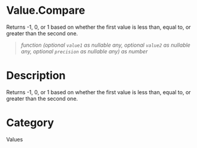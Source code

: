 ﻿# Value.Compare
Returns -1, 0, or 1 based on whether the first value is less than, equal to, or greater than the second one.
> _function (optional <code>value1</code> as nullable any, optional <code>value2</code> as nullable any, optional <code>precision</code> as nullable any) as number_
# Description 
Returns -1, 0, or 1 based on whether the first value is less than, equal to, or greater than the second one.
# Category 
Values
